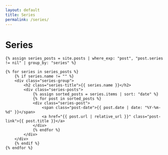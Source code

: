 ```yaml
---
layout: default
title: Series
permalink: /series/
---
```


<div class="series-container">
    <h1>Series</h1>

    {% assign series_posts = site.posts | where_exp: "post", "post.series != nil" | group_by: "series" %}
    
    {% for series in series_posts %}
        {% if series.name != "" %}
        <div class="series-group">
            <h2 class="series-title">{{ series.name }}</h2>
            <div class="series-posts">
                {% assign sorted_posts = series.items | sort: "date" %}
                {% for post in sorted_posts %}
                <div class="series-post">
                    <span class="post-date">{{ post.date | date: "%Y-%m-%d" }}</span>
                    <a href="{{ post.url | relative_url }}" class="post-link">{{ post.title }}</a>
                </div>
                {% endfor %}
            </div>
        </div>
        {% endif %}
    {% endfor %}
</div>
